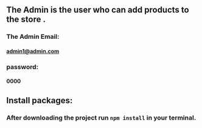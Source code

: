 ## The Admin is the user who can add products to the store .
### The Admin Email:
#### admin1@admin.com
### password:  
#### 0000 
## Install packages:
### After downloading the project run `npm install` in your terminal.
